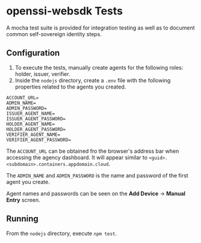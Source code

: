 # openssi-websdk Tests

A mocha test suite is provided for integration testing as well as to document common self-sovereign identity steps.

## Configuration

1. To execute the tests, manually create agents for the following roles: holder, issuer, verifier.
2. Inside the `nodejs` directory, create a `.env` file with the following properties related to the agents you created.

```env
ACCOUNT_URL=
ADMIN_NAME=
ADMIN_PASSWORD=
ISSUER_AGENT_NAME=
ISSUER_AGENT_PASSWORD=
HOLDER_AGENT_NAME=
HOLDER_AGENT_PASSWORD=
VERIFIER_AGENT_NAME=
VERIFIER_AGENT_PASSWORD=
```

The `ACCOUNT_URL` can be obtained fro the browser's address bar when accessing the agency dashboard. It will appear similar to `<guid>.<subdomain>.containers.appdomain.cloud`.

The `ADMIN_NAME` and `ADMIN_PASSWORD` is the name and password of the first agent you create.

Agent names and passwords can be seen on the **Add Device** -> **Manual Entry** screen.

## Running

From the `nodejs` directory, execute `npm test`.
